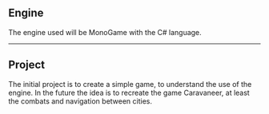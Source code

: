 ## Engine

The engine used will be MonoGame with the C# language. 

---

## Project

The initial project is to create a simple game, to understand the use of the engine. In the future the idea is to recreate the game Caravaneer, at least the combats and navigation between cities.
